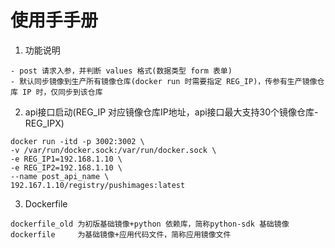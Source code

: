 # 使用手手册

1. 功能说明
```
- post 请求入参，并判断 values 格式(数据类型 form 表单)
- 默认同步镜像到生产所有镜像仓库(docker run 时需要指定 REG_IP)，传参有生产镜像仓库 IP 时，仅同步到该仓库
```

2. api接口启动(REG_IP 对应镜像仓库IP地址，api接口最大支持30个镜像仓库-REG_IPX)
```
docker run -itd -p 3002:3002 \
-v /var/run/docker.sock:/var/run/docker.sock \
-e REG_IP1=192.168.1.10 \
-e REG_IP2=192.168.1.10 \
--name post_api_name \
192.167.1.10/registry/pushimages:latest
```
3. Dockerfile
```
dockerfile_old 为初版基础镜像+python 依赖库，简称python-sdk 基础镜像
dockerfile     为基础镜像+应用代码文件，简称应用镜像文件
```
